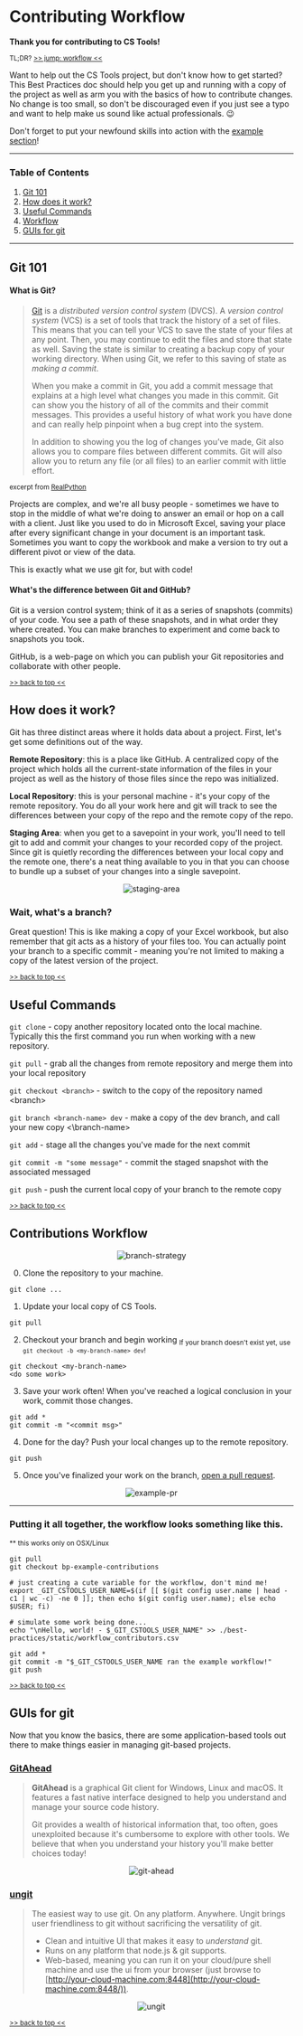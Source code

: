 
# Contributing Workflow

**Thank you for contributing to CS Tools!**

<sup>TL;DR? [>> jump: workflow <<][toc-workflow]</sup>

Want to help out the CS Tools project, but don't know how to get started? This Best Practices doc should help you get up and running with a copy of the project as well as arm you with the basics of how to contribute changes. No change is too small, so don't be discouraged even if you just see a typo and want to help make us sound like actual professionals. 😉

Don't forget to put your newfound skills into action with the [example section][workable-example]!

---

### Table of Contents
 1. [Git 101][toc-101]
 2. [How does it work?][toc-how-it-works]
 3. [Useful Commands][toc-cmds]
 4. [Workflow][toc-workflow]
 5. [GUIs for git][toc-git-gui]

---

## Git 101

#### What is Git?
> [Git][git] is a  _distributed version control system_  (DVCS). A _version control system_ (VCS) is a set of tools that track the history of a set of files. This means that you can tell your VCS to save the state of your files at any point. Then, you may continue to edit the files and store that state as well. Saving the state is similar to creating a backup copy of your working directory. When using Git, we refer to this saving of state as  _making a commit_.
>
> When you make a commit in Git, you add a commit message that explains at a high level what changes you made in this commit. Git can show you the history of all of the commits and their commit messages. This provides a useful history of what work you have done and can really help pinpoint when a bug crept into the system.
>
> In addition to showing you the log of changes you’ve made, Git also allows you to compare files between different commits. Git will also allow you to return any file (or all files) to an earlier commit with little effort.

<sup>excerpt from [RealPython][real-python]</sub>

Projects are complex, and we're all busy people - sometimes we have to stop in the middle of what we're doing to answer an email or hop on a call with a client. Just like you used to do in Microsoft Excel, saving your place after every significant change in your document is an important task. Sometimes you want to copy the workbook and make a version to try out a different pivot or view of the data.

This is exactly what we use git for, but with code!

#### What's the difference between Git and GitHub?
Git is a version control system; think of it as a series of snapshots (commits) of your code. You see a path of these snapshots, and in what order they where created. You can make branches to experiment and come back to snapshots you took.

GitHub, is a web-page on which you can publish your Git repositories and collaborate with other people.

<sub>[>> back to top <<][back-to-top]</sub>

## How does it work?

Git has three distinct areas where it holds data about a project. First, let's get some definitions out of the way.

**Remote Repository**: this is a place like GitHub. A centralized copy of the project which holds all the current-state information of the files in your project as well as the history of those files since the repo was initialized.

**Local Repository**: this is your personal machine - it's your copy of the remote repository. You do all your work here and git will track to see the differences between your copy of the repo and the remote copy of the repo.

**Staging Area**: when you get to a savepoint in your work, you'll need to tell git to add and commit your changes to your recorded copy of the project. Since git is quietly recording the differences between your local copy and the remote one, there's a neat thing available to you in that you can choose to bundle up a subset of your changes into a single savepoint.

<p align="center">
  <img src="./static/staging_area.png" alt='staging-area'>
</p>

### Wait, what's a branch?
Great question! This is like making a copy of your Excel workbook, but also remember that git acts as a history of your files too. You can actually point your branch to a specific commit - meaning you're not limited to making a copy of the latest version of the project.

<sub>[>> back to top <<][back-to-top]</sub>

## Useful Commands
`git clone` - copy another repository located onto the local machine. Typically this the first command you run when working with a new repository.

`git pull` - grab all the changes from remote repository and merge them into your local repository

`git checkout <branch>` - switch to the copy of the repository named \<branch\>

`git branch <branch-name> dev` - make a copy of the dev branch, and call your new copy <\branch-name\>

`git add` - stage all the changes you've made for the next commit

`git commit -m "some message"` - commit the staged snapshot with the associated messaged

`git push` - push the current local copy of your branch to the remote copy

<sub>[>> back to top <<][back-to-top]</sub>

## Contributions Workflow

<p align="center">
  <img src="./static/branch_strategy.png" alt='branch-strategy'>
</p>

 0. Clone the repository to your machine.
```
git clone ...
```
 1. Update your local copy of CS Tools.
```
git pull
```
 2. Checkout your branch and begin working
<sub>If your branch doesn't exist yet, use `git checkout -b <my-branch-name> dev`!</sub>
```
git checkout <my-branch-name>
<do some work>
```
3. Save your work often! When you've reached a logical conclusion in your work, commit those changes.
```
git add *
git commit -m "<commit msg>"
```
 4. Done for the day? Push your local changes up to the remote repository.
```
git push
```
 5. Once you've finalized your work on the branch, [open a pull request][cs-tools-pr].

<p align="center">
  <img src="./static/example_pr.png" alt='example-pr'>
</p>

---

### Putting it all together, the workflow looks something like this.
<sub>** this works only on OSX/Linux</sub>
```
git pull
git checkout bp-example-contributions

# just creating a cute variable for the workflow, don't mind me!
export _GIT_CSTOOLS_USER_NAME=$(if [[ $(git config user.name | head -c1 | wc -c) -ne 0 ]]; then echo $(git config user.name); else echo $USER; fi)

# simulate some work being done...
echo "\nHello, world! - $_GIT_CSTOOLS_USER_NAME" >> ./best-practices/static/workflow_contributors.csv

git add *
git commit -m "$_GIT_CSTOOLS_USER_NAME ran the example workflow!"
git push
```
<sub>[>> back to top <<][back-to-top]</sub>

## GUIs for git

Now that you know the basics, there are some application-based tools out there to make things easier in managing git-based projects.

### [GitAhead][git-gui-recc-gitahead]
> **GitAhead** is a graphical Git client for Windows, Linux and macOS. It features a fast native interface designed to help you understand and manage your source code history.
> 
> Git provides a wealth of historical information that, too often, goes unexploited because it's cumbersome to explore with other tools. We believe that when you understand your history you'll make better choices today!

<p align="center">
  <img src="./static/gitahead.png" alt='git-ahead'>
</p>

### [ungit][git-gui-recc-ungit]
> The easiest way to use git. On any platform. Anywhere.
> Ungit brings user friendliness to git without sacrificing the versatility of git.
>
> -   Clean and intuitive UI that makes it easy to  _understand_  git.
> -   Runs on any platform that node.js & git supports.
> -   Web-based, meaning you can run it on your cloud/pure shell machine and use the ui from your browser (just browse to  [http://your-cloud-machine.com:8448](http://your-cloud-machine.com:8448/)).

<p align="center">
  <img src="./static/ungit.png" alt='ungit'>
</p>

<sub>[>> back to top <<][back-to-top]</sub>

[toc-101]: #git-101
[toc-how-it-works]: #how-does-it-work
[toc-cmds]: #useful-commands
[toc-git-gui]: #guis-for-git
[toc-workflow]: #contributions-workflow
[back-to-top]: #contributing-workflow
[workable-example]: #putting-it-all-together-the-workflow-looks-something-like-this
[cs-tools-pr]: https://github.com/thoughtspot/cs_tools/compare
[real-python]: https://realpython.com/python-git-github-intro/#what-is-git
[git]: https://git-scm.com/
[git-gui-recc-ungit]: https://github.com/FredrikNoren/ungit/releases/tag/v1.5.11
[git-gui-recc-gitahead]: https://gitahead.github.io/gitahead.com/
